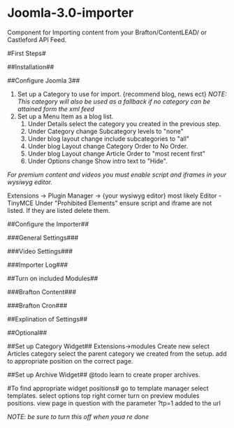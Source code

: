 Joomla-3.0-importer
===================

Component for Importing content from your Brafton/ContentLEAD/ or Castleford API Feed.

#First Steps#

##Installation##

##Configure Joomla 3##

1. Set up a Category to use for import. {recommend blog, news ect}
    _NOTE: This category will also be used as a fallback if no category can be attained form the xml feed_
2. Set up a Menu Item as a blog list.
	1. Under Details select the category you created in the previous step.
	2. Under Category change Subcategory levels to "none"
	3. Under blog layout change include subcategories to "all"
	4. Under blog Layout change Category Order to No Order.
	5. Under blog Layout change Article Order to "most recent first"
    6. Under Options change Show intro text to "Hide".

_For premium content and videos you must enable script and iframes in your wysiwyg editor._

Extensions -> Plugin Manager -> {your wysiwyg editor} most likely Editor - TinyMCE
Under "Prohibited Elements" ensure script and iframe are not listed.
If they are listed delete them.

##Configure the Importer##

###General Settings###

###Video Settings###

###Importer Log###

##Turn on included Modules##

###Brafton Content###

###Brafton Cron###

##Explination of Settings##

##Optional##

##Set up Category Widget##
Extensions->modules
Create new select Articles category
select the parent category we created from the setup.
add to appropriate position on the correct page.

##Set up Archive Widget##
@todo learn to create proper archives.

#To find appropriate widget positions#
go to template manager select templates.
select options top right corner
turn on preview modules positions.
view page in question with the parameter ?tp=1 added to the url

*NOTE: be sure to turn this off when youa re done*